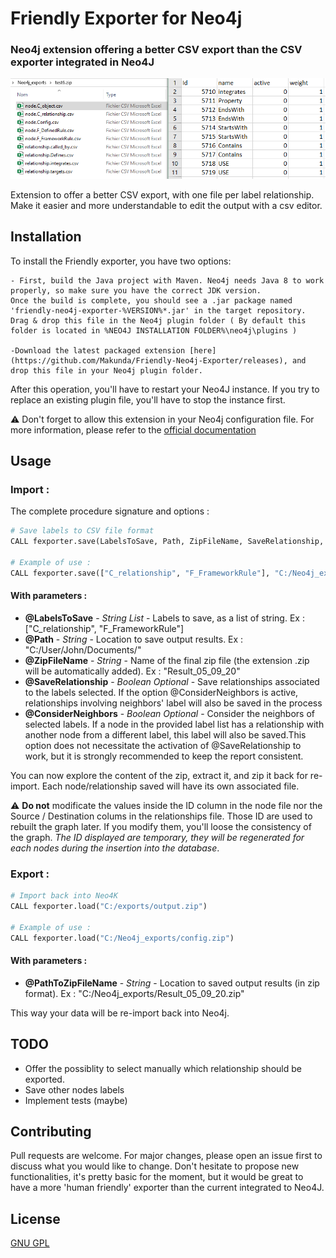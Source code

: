 # Friendly Exporter for Neo4j
### Neo4j extension offering a better CSV export than the CSV exporter integrated in Neo4J

![Folder structure with exporter](folder_structure.png)

Extension to offer a better CSV export, with one file per label relationship. 
Make it easier and more understandable to edit the output with a csv editor.

## Installation

To install the Friendly exporter, you have two options:

    - First, build the Java project with Maven. Neo4j needs Java 8 to work properly, so make sure you have the correct JDK version.
    Once the build is complete, you should see a .jar package named 'friendly-neo4j-exporter-%VERSION%*.jar' in the target repository.
    Drag & drop this file in the Neo4j plugin folder ( By default this folder is located in %NEO4J INSTALLATION FOLDER%\neo4j\plugins )

    -Download the latest packaged extension [here](https://github.com/Makunda/Friendly-Neo4j-Exporter/releases), and drop this file in your Neo4j plugin folder.

After this operation, you'll have to restart your Neo4J instance. If you try to replace an existing plugin file, you'll have to stop the instance first.

:warning: Don't forget to allow this extension in your Neo4j configuration file. For more information, please refer to the [official documentation](https://neo4j.com/docs/operations-manual/4.1/security/securing-extensions/)

## Usage

### Import :

The complete procedure signature and options :
```python
# Save labels to CSV file format
CALL fexporter.save(LabelsToSave, Path, ZipFileName, SaveRelationship, ConsiderNeighbors) 

# Example of use : 
CALL fexporter.save(["C_relationship", "F_FrameworkRule"], "C:/Neo4j_exports/", "Result_05_09_20", true, true )
```

#### With parameters :

- **@LabelsToSave** - *String List* - Labels to save, as a list of string. Ex : ["C_relationship", "F_FrameworkRule"]
- **@Path** - *String* - Location to save output results. Ex : "C:/User/John/Documents/"
- **@ZipFileName** - *String* - Name of the final zip file (the extension .zip will be automatically added). Ex : "Result_05_09_20" 
- **@SaveRelationship** - *Boolean Optional* - Save relationships associated to the labels selected. If the option @ConsiderNeighbors is active, relationships involving neighbors' label will also be saved in the process
- **@ConsiderNeighbors** - *Boolean Optional* - Consider the neighbors of selected labels. If a node in the provided label list has a relationship with another node from a different label, this label will also be saved.This option does not necessitate the activation of @SaveRelationship to work, but it is strongly recommended to keep the report consistent.

You can now explore the content of the zip, extract it, and zip it back for re-import.
Each node/relationship saved will have its own associated file.

:warning: **Do not** modificate the values inside the ID column in the node file nor the Source / Destination colums in the relationships file. Those ID are used to rebuilt the graph later. If you modify them, you'll loose the consistency of the graph. 
*The ID displayed are temporary, they will be regenerated for each nodes during the insertion into the database*.

### Export :

```python
# Import back into Neo4K
CALL fexporter.load("C:/exports/output.zip")

# Example of use : 
CALL fexporter.load("C:/Neo4j_exports/config.zip")
```

#### With parameters : 
- **@PathToZipFileName** - *String* - Location to saved output results (in zip format). Ex : "C:/Neo4j_exports/Result_05_09_20.zip"

This way your data will be re-import back into Neo4j.

## TODO
 - Offer the possiblity to select manually which relationship should be exported.
 - Save other nodes labels
 - Implement tests (maybe)

## Contributing
Pull requests are welcome. For major changes, please open an issue first to discuss what you would like to change.
Don't hesitate to propose new functionalities, it's pretty basic for the moment, but it would be great to have a more 'human friendly' exporter than the current integrated to Neo4J. 

## License
[GNU GPL](https://www.gnu.org/licenses/gpl-3.0.html)
